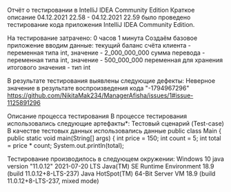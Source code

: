 Отчёт о тестировании в IntelliJ IDEA Community Edition
Краткое описание
04.12.2021 22.58 - 04.12.2021 22.59 было проведено тестирование кода приложения IntelliJ IDEA Community Edition.

На тестирование затрачено: 0 часов 1 минута
Создаём базовое приложение
вводим данные: текущий баланс счёта клиента - переменная типа int, значение - 2_000_000_000 
сумма перевода - переменная типа int, значение - 500_000_000 
переменная для хранения итогового значения - тип int

В результате тестирования выявлены следующие дефекты: 
Неверное значение в результате воспроизведения кода  "-1794967296"
https://github.com/NikitaMak234/ManagerAfisha/issues/1#issue-1125891296

Описание процесса тестирования
В процессе тестирования использовались следующие артефакты*:
Тестовый сценарий (Test-case)
В качестве тестовых данных использовались данные
public class Main {
public static void main(String[] args) {
int price = 150;
int count = 5;
int total = price * count;
System.out.println(total);

Тестирование производилось в следующем окружении:
Windows 10
java version "11.0.12" 2021-07-20 LTS
Java(TM) SE Runtime Environment 18.9 (build 11.0.12+8-LTS-237)
Java HotSpot(TM) 64-Bit Server VM 18.9 (build 11.0.12+8-LTS-237, mixed mode)
